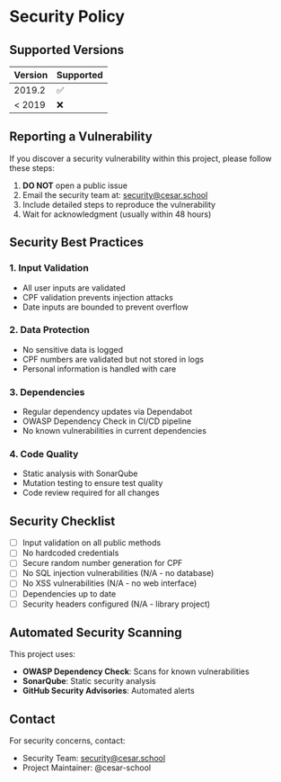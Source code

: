 # Security Policy

## Supported Versions

| Version | Supported          |
| ------- | ------------------ |
| 2019.2  | :white_check_mark: |
| < 2019  | :x:                |

## Reporting a Vulnerability

If you discover a security vulnerability within this project, please follow these steps:

1. **DO NOT** open a public issue
2. Email the security team at: security@cesar.school
3. Include detailed steps to reproduce the vulnerability
4. Wait for acknowledgment (usually within 48 hours)

## Security Best Practices

### 1. Input Validation
- All user inputs are validated
- CPF validation prevents injection attacks
- Date inputs are bounded to prevent overflow

### 2. Data Protection
- No sensitive data is logged
- CPF numbers are validated but not stored in logs
- Personal information is handled with care

### 3. Dependencies
- Regular dependency updates via Dependabot
- OWASP Dependency Check in CI/CD pipeline
- No known vulnerabilities in current dependencies

### 4. Code Quality
- Static analysis with SonarQube
- Mutation testing to ensure test quality
- Code review required for all changes

## Security Checklist

- [ ] Input validation on all public methods
- [ ] No hardcoded credentials
- [ ] Secure random number generation for CPF
- [ ] No SQL injection vulnerabilities (N/A - no database)
- [ ] No XSS vulnerabilities (N/A - no web interface)
- [ ] Dependencies up to date
- [ ] Security headers configured (N/A - library project)

## Automated Security Scanning

This project uses:
- **OWASP Dependency Check**: Scans for known vulnerabilities
- **SonarQube**: Static security analysis
- **GitHub Security Advisories**: Automated alerts

## Contact

For security concerns, contact:
- Security Team: security@cesar.school
- Project Maintainer: @cesar-school 